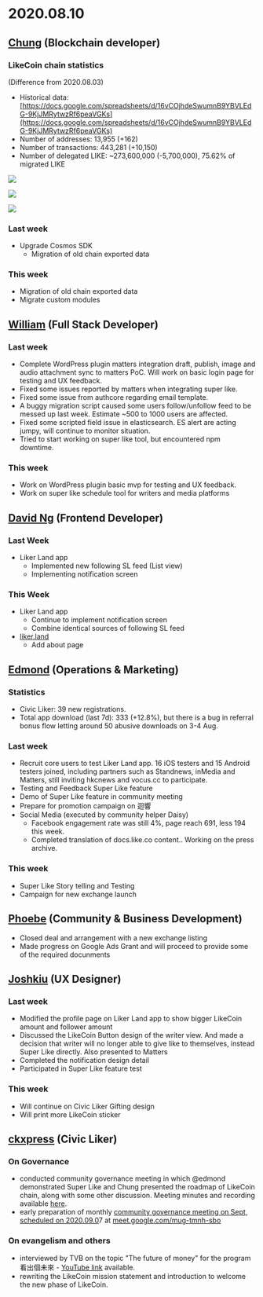 # 2020.08.10

## [Chung](https://like.co/chungwu) (Blockchain developer) <a href="#chung-blockchain-developer" id="chung-blockchain-developer"></a>

### LikeCoin chain statistics <a href="#likecoin-chain-statistics" id="likecoin-chain-statistics"></a>

(Difference from 2020.08.03)

* Historical data: [https://docs.google.com/spreadsheets/d/16vCOjhdeSwumnB9YBVLEdG-9KjJMRytwzRf6peaVGKs](https://docs.google.com/spreadsheets/d/16vCOjhdeSwumnB9YBVLEdG-9KjJMRytwzRf6peaVGKs)​
* Number of addresses: 13,955 (+162)
* Number of transactions: 443,281 (+10,150)
* Number of delegated LIKE: \~273,600,000 (-5,700,000), 75.62% of migrated LIKE

![](<../../../../.gitbook/assets/image (72).png>)

![](<../../../../.gitbook/assets/image (44).png>)

![](<../../../../.gitbook/assets/image (39).png>)

### Last week <a href="#last-week" id="last-week"></a>

* Upgrade Cosmos SDK
  * Migration of old chain exported data

### This week <a href="#this-week" id="this-week"></a>

* Migration of old chain exported data
* Migrate custom modules

## ​[William](https://like.co/williamchong) (Full Stack Developer) <a href="#william-full-stack-developer" id="william-full-stack-developer"></a>

### Last week <a href="#last-week-1" id="last-week-1"></a>

* Complete WordPress plugin matters integration draft, publish, image and audio attachment sync to matters PoC. Will work on basic login page for testing and UX feedback.
* Fixed some issues reported by matters when integrating super like.
* Fixed some issue from authcore regarding email template.
* A buggy migration script caused some users follow/unfollow feed to be messed up last week. Estimate \~500 to 1000 users are affected.
* Fixed some scripted field issue in elasticsearch. ES alert are acting jumpy, will continue to monitor situation.
* Tried to start working on super like tool, but encountered npm downtime.

### This week <a href="#this-week-1" id="this-week-1"></a>

* Work on WordPress plugin basic mvp for testing and UX feedback.
* Work on super like schedule tool for writers and media platforms

## ​[David Ng](https://github.com/nwingt) (Frontend Developer) <a href="#david-ng-frontend-developer" id="david-ng-frontend-developer"></a>

### Last Week <a href="#last-week-2" id="last-week-2"></a>

* Liker Land app
  * Implemented new following SL feed (List view)
  * Implementing notification screen

### **This Week** <a href="#this-week-2" id="this-week-2"></a>

* Liker Land app
  * Continue to implement notification screen
  * Combine identical sources of following SL feed
* [liker.land](https://liker.land)
  * Add about page

## **​**[**Edmond**](https://like.co/edmondyu) **(Operations & Marketing)** <a href="#edmond-operations-and-marketing" id="edmond-operations-and-marketing"></a>

### **Statistics** <a href="#statistics" id="statistics"></a>

* Civic Liker: 39 new registrations.&#x20;
* Total app download (last 7d): 333 (+12.8%), but there is a bug in referral bonus flow letting around 50 abusive downloads on 3-4 Aug. &#x20;

### **Last week** <a href="#last-week-3" id="last-week-3"></a>

* Recruit core users to test Liker Land app.  16 iOS testers and 15 Android testers joined, including partners such as Standnews, inMedia and Matters, still inviting hkcnews and vocus.cc to participate.
* Testing and Feedback Super Like feature
* Demo of Super Like feature in community meeting
* Prepare for promotion campaign on 迴響
* Social Media (executed by community helper Daisy)
  * Facebook engagement rate was still 4%, page reach 691, less 194 this week.
  * Completed translation of docs.like.co content.. Working on the press archive.

### This week <a href="#this-week-3" id="this-week-3"></a>

* Super Like Story telling and Testing
* Campaign for new exchange launch

## ​[Phoebe](https://like.co/phoebe\_fb) (Community & Business Development) <a href="#fbf6" id="fbf6"></a>

* Closed deal and arrangement with a new exchange listing&#x20;
* Made progress on Google Ads Grant and will proceed to provide some of the required docunments

## ​[Joshkiu](https://like.co/joshkiu) (UX Designer) <a href="#joshkiu-ux-designer" id="joshkiu-ux-designer"></a>

### Last week <a href="#last-week-4" id="last-week-4"></a>

* Modified the profile page on Liker Land app to show bigger LikeCoin amount and follower amount
* Discussed the LikeCoin Button design of the writer view. And made a decision that writer will no longer able to give like to themselves, instead Super Like directly. Also presented to Matters
* Completed the notification design detail
* Participated in Super Like feature test

### This week <a href="#this-week-4" id="this-week-4"></a>

* Will continue on Civic Liker Gifting design
* Will print more LikeCoin sticker

## ​[ckxpress](https://like.co/ckxpress) (Civic Liker) <a href="#fbf6-1" id="fbf6-1"></a>

### **On Governance**

* conducted community governance meeting in which @edmond demonstrated Super Like and Chung presented the roadmap of LikeCoin chain, along with some other discussion. Meeting minutes and recording available [here](https://medium.com/likecoin/likecoin-2020-08-community-governance-meeting-bfbfb54012c0).
* early preparation of monthly [community governance meeting on Sept, scheduled on 2020.09.0](https://medium.com/likecoin/likecoin-governance-meeting-2020-08-agenda-3be1fca577bb)7 at [meet.google.com/mug-tmnh-sbo](https://meet.google.com/mug-tmnh-sbo)

### On evangelism and others

* interviewed by TVB on the topic "The future of money" for the program 看出個未來 - [YouTube link](https://www.youtube.com/watch?v=NNzpNrTfPtA) available.
* rewriting the LikeCoin mission statement and introduction to welcome the new phase of LikeCoin.
